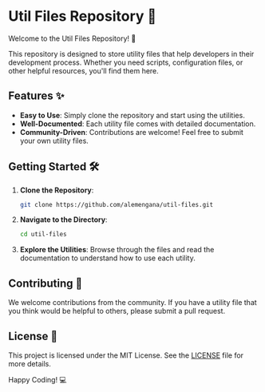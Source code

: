 # Util Files Repository 📂

Welcome to the Util Files Repository! 🚀

This repository is designed to store utility files that help developers in their development process. Whether you need scripts, configuration files, or other helpful resources, you'll find them here. 

## Features ✨

- **Easy to Use**: Simply clone the repository and start using the utilities.
- **Well-Documented**: Each utility file comes with detailed documentation.
- **Community-Driven**: Contributions are welcome! Feel free to submit your own utility files.

## Getting Started 🛠️

1. **Clone the Repository**:
    ```sh
    git clone https://github.com/alemengana/util-files.git
    ```
2. **Navigate to the Directory**:
    ```sh
    cd util-files
    ```
3. **Explore the Utilities**: Browse through the files and read the documentation to understand how to use each utility.

## Contributing 🤝

We welcome contributions from the community. If you have a utility file that you think would be helpful to others, please submit a pull request.

## License 📄

This project is licensed under the MIT License. See the [LICENSE](https://github.com/alemengana/util-files?tab=MIT-1-ov-file) file for more details.

Happy Coding! 💻
